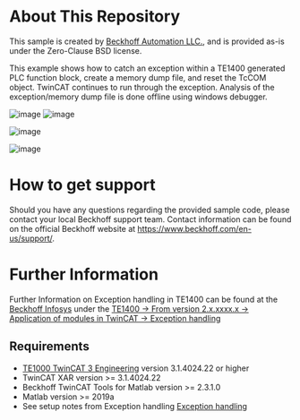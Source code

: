 # About This Repository
This sample is created by [Beckhoff Automation LLC.](https://www.beckhoff.com/en-us/), and is provided as-is under the Zero-Clause BSD license.

This example shows how to catch an exception within a TE1400 generated PLC function block, create a memory dump file, and reset the TcCOM object. 
TwinCAT continues to run through the exception. 
Analysis of the exception/memory dump file is done offline using windows debugger.


![image](https://user-images.githubusercontent.com/19829308/171736513-46c10c1f-8b97-4aa6-a1e6-087b2e98cd15.png)
![image](https://user-images.githubusercontent.com/19829308/171736521-3cc8b0c0-a9c3-42c1-9d33-cfe78f7a23c8.png)

![image](https://user-images.githubusercontent.com/19829308/171737100-b23d31e4-92ef-4a8b-8e88-527ad394c8b9.png)

![image](https://user-images.githubusercontent.com/19829308/171737266-be94eb49-7eec-46bf-9c60-256ccb74242d.png)


# How to get support

Should you have any questions regarding the provided sample code, please contact your local Beckhoff support team. Contact information can be found on the official Beckhoff website at https://www.beckhoff.com/en-us/support/.

# Further Information

Further Information on Exception handling in TE1400 can be found at the [Beckhoff Infosys](https://infosys.beckhof.com) under the [TE1400 -> From version 2.x.xxxx.x -> Application of modules in TwinCAT -> Exception handling](https://infosys.beckhoff.com/content/1033/te1400_tc3_target_matlab/11335410315.html?id=3885529162355206359)

## Requirements

- [TE1000 TwinCAT 3 Engineering](https://www.beckhoff.com/en-en/products/automation/twincat/te1xxx-twincat-3-engineering/te1000.html) version 3.1.4024.22 or higher
- TwinCAT XAR version >= 3.1.4024.22
- Beckhoff TwinCAT Tools for Matlab version >= 2.3.1.0 
- Matlab version >= 2019a
- See setup notes from Exception handling [Exception handling](https://infosys.beckhoff.com/content/1033/te1400_tc3_target_matlab/11335410315.html?id=3885529162355206359)
